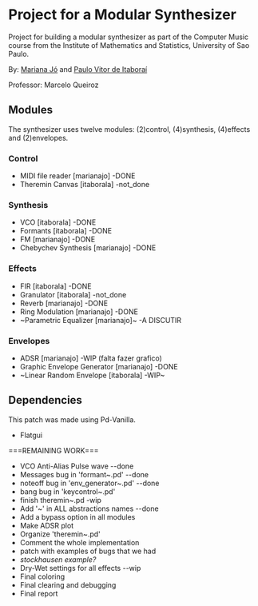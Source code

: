 # Project for a Modular Synthesizer

Project for building a modular synthesizer as part of the Computer Music course from the Institute of Mathematics and Statistics, University of Sao Paulo.

By: [Mariana Jó](http://github.com/marianajo) and [Paulo Vitor de Itaboraí](http://github.com/itaborala)

Professor: Marcelo Queiroz

## Modules
The synthesizer uses twelve modules: (2)control, (4)synthesis, (4)effects and (2)envelopes.

### Control
* MIDI file reader [marianajo] -DONE
* Theremin Canvas [itaborala] -not_done

### Synthesis
* VCO [itaborala] -DONE
* Formants [itaborala] -DONE
* FM [marianajo] -DONE
* Chebychev Synthesis [marianajo] -DONE

### Effects
* FIR [itaborala] -DONE
* Granulator [itaborala] -not_done
* Reverb [marianajo] -DONE
* Ring Modulation [marianajo] -DONE
* ~Parametric Equalizer [marianajo]~ -A DISCUTIR

### Envelopes
* ADSR [marianajo] -WIP (falta fazer grafico)
* Graphic Envelope Generator [marianajo] -DONE
* ~Linear Random Envelope [itaborala] -WIP~

## Dependencies
This patch was made using Pd-Vanilla.
- Flatgui


===REMAINING WORK===

* VCO Anti-Alias Pulse wave --done
* Messages bug  in 'formant~.pd' --done
* noteoff bug in 'env_generator~.pd' --done
* bang bug in 'keycontrol~.pd'
* finish theremin~.pd -wip
* Add '~' in ALL abstractions names --done
* Add a bypass option in all modules
* Make ADSR plot
* Organize 'theremin~.pd'
* Comment the whole implementation
* patch with examples of bugs that we had
* *stockhausen example?*
* Dry-Wet settings for all effects --wip
* Final coloring
* Final clearing and debugging
* Final report

